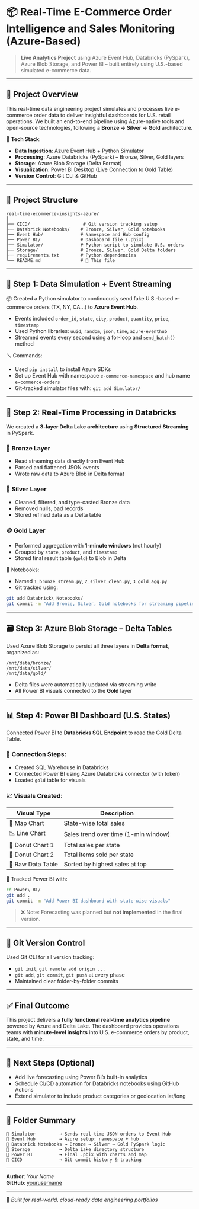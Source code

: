 # 📦 Real-Time E-Commerce Order Intelligence and Sales Monitoring (Azure-Based)

> **Live Analytics Project** using Azure Event Hub, Databricks (PySpark), Azure Blob Storage, and Power BI – built entirely using U.S.-based simulated e-commerce data.

---

## 🚀 Project Overview

This real-time data engineering project simulates and processes live e-commerce order data to deliver insightful dashboards for U.S. retail operations. We built an end-to-end pipeline using Azure-native tools and open-source technologies, following a **Bronze → Silver → Gold** architecture.

🔧 **Tech Stack**:  
- **Data Ingestion**: Azure Event Hub + Python Simulator  
- **Processing**: Azure Databricks (PySpark) – Bronze, Silver, Gold layers  
- **Storage**: Azure Blob Storage (Delta Format)  
- **Visualization**: Power BI Desktop (Live Connection to Gold Table)  
- **Version Control**: Git CLI & GitHub  

---

## 🧪 Project Structure

```
real-time-ecommerce-insights-azure/
│
├── CICD/                    # Git version tracking setup
├── Databrick Notebooks/    # Bronze, Silver, Gold notebooks
├── Event Hub/              # Namespace and Hub config
├── Power BI/               # Dashboard file (.pbix)
├── Simulator/              # Python script to simulate U.S. orders
├── Storage/                # Bronze, Silver, Gold Delta folders
├── requirements.txt        # Python dependencies
└── README.md               # 📄 This file
```

---

## 🧱 Step 1: Data Simulation + Event Streaming

📦 Created a Python simulator to continuously send fake U.S.-based e-commerce orders (TX, NY, CA...) to **Azure Event Hub**.

- Events included `order_id`, `state`, `city`, `product`, `quantity`, `price`, `timestamp`
- Used Python libraries: `uuid`, `random`, `json`, `time`, `azure-eventhub`
- Streamed events every second using a for-loop and `send_batch()` method

🪛 Commands:
- Used `pip install` to install Azure SDKs
- Set up Event Hub with namespace `e-commerce-namespace` and hub name `e-commerce-orders`
- Git-tracked simulator files with: `git add Simulator/`

---

## 🔁 Step 2: Real-Time Processing in Databricks

We created a **3-layer Delta Lake architecture** using **Structured Streaming** in PySpark.

### 🍂 Bronze Layer
- Read streaming data directly from Event Hub
- Parsed and flattened JSON events
- Wrote raw data to Azure Blob in Delta format

### 🔧 Silver Layer
- Cleaned, filtered, and type-casted Bronze data
- Removed nulls, bad records
- Stored refined data as a Delta table

### 🪙 Gold Layer
- Performed aggregation with **1-minute windows** (not hourly)
- Grouped by `state`, `product`, and `timestamp`
- Stored final result table (`gold`) to Blob in Delta

🧾 Notebooks:
- Named `1_bronze_stream.py`, `2_silver_clean.py`, `3_gold_agg.py`
- Git tracked using:  
```bash
git add Databrick\ Notebooks/
git commit -m "Add Bronze, Silver, Gold notebooks for streaming pipeline"
```

---

## 🗃️ Step 3: Azure Blob Storage – Delta Tables

Used Azure Blob Storage to persist all three layers in **Delta format**, organized as:

```
/mnt/data/bronze/  
/mnt/data/silver/  
/mnt/data/gold/
```

- Delta files were automatically updated via streaming write
- All Power BI visuals connected to the **Gold** layer

---

## 📊 Step 4: Power BI Dashboard (U.S. States)

Connected Power BI to **Databricks SQL Endpoint** to read the Gold Delta Table.

### 🔌 Connection Steps:
- Created SQL Warehouse in Databricks
- Connected Power BI using Azure Databricks connector (with token)
- Loaded `gold` table for visuals

### 📈 Visuals Created:
| Visual Type | Description |
|-------------|-------------|
| 📍 Map Chart | State-wise total sales |
| 📉 Line Chart | Sales trend over time (1-min window) |
| 🍩 Donut Chart 1 | Total sales per state |
| 🍩 Donut Chart 2 | Total items sold per state |
| 📄 Raw Data Table | Sorted by highest sales at top |

🧾 Tracked Power BI with:
```bash
cd Power\ BI/
git add .
git commit -m "Add Power BI dashboard with state-wise visuals"
```

> ❌ Note: Forecasting was planned but **not implemented** in the final version.

---

## 🔗 Git Version Control

Used Git CLI for all version tracking:
- `git init`, `git remote add origin ...`
- `git add`, `git commit`, `git push` at every phase
- Maintained clear folder-by-folder commits

---

## ✅ Final Outcome

This project delivers a **fully functional real-time analytics pipeline** powered by Azure and Delta Lake. The dashboard provides operations teams with **minute-level insights** into U.S. e-commerce orders by product, state, and time.

---

## 📌 Next Steps (Optional)

- Add live forecasting using Power BI’s built-in analytics
- Schedule CI/CD automation for Databricks notebooks using GitHub Actions
- Extend simulator to include product categories or geolocation lat/long

---

## 📁 Folder Summary

```
📂 Simulator         → Sends real-time JSON orders to Event Hub
📂 Event Hub         → Azure setup: namespace + hub
📂 Databrick Notebooks → Bronze → Silver → Gold PySpark logic
📂 Storage           → Delta Lake directory structure
📂 Power BI          → Final .pbix with charts and map
📂 CICD              → Git commit history & tracking
```

---

**Author**: *Your Name*  
**GitHub**: [yourusername](https://github.com/yourusername)

---

🎯 *Built for real-world, cloud-ready data engineering portfolios*